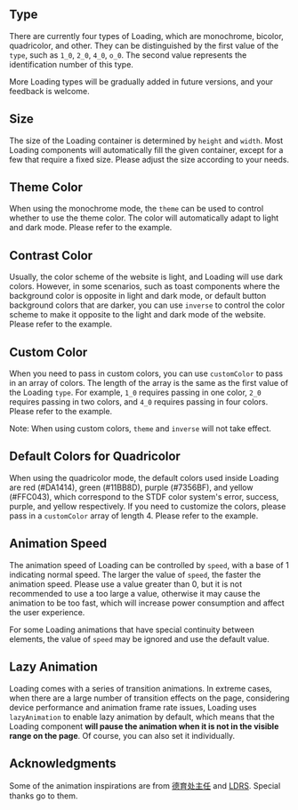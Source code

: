 ## Type

There are currently four types of Loading, which are monochrome, bicolor, quadricolor, and other. They can be distinguished by the first value of the `type`, such as `1_0`, `2_0`, `4_0`, `o_0`. The second value represents the identification number of this type.

More Loading types will be gradually added in future versions, and your feedback is welcome.

## Size

The size of the Loading container is determined by `height` and `width`. Most Loading components will automatically fill the given container, except for a few that require a fixed size. Please adjust the size according to your needs.

## Theme Color

When using the monochrome mode, the `theme` can be used to control whether to use the theme color. The color will automatically adapt to light and dark mode. Please refer to the example.

## Contrast Color

Usually, the color scheme of the website is light, and Loading will use dark colors. However, in some scenarios, such as toast components where the background color is opposite in light and dark mode, or default button background colors that are darker, you can use `inverse` to control the color scheme to make it opposite to the light and dark mode of the website. Please refer to the example.

## Custom Color

When you need to pass in custom colors, you can use `customColor` to pass in an array of colors. The length of the array is the same as the first value of the Loading `type`. For example, `1_0` requires passing in one color, `2_0` requires passing in two colors, and `4_0` requires passing in four colors. Please refer to the example.

Note: When using custom colors, `theme` and `inverse` will not take effect.

## Default Colors for Quadricolor

When using the quadricolor mode, the default colors used inside Loading are red (#DA1414), green (#11BB8D), purple (#7356BF), and yellow (#FFC043), which correspond to the STDF color system's error, success, purple, and yellow respectively. If you need to customize the colors, please pass in a `customColor` array of length 4. Please refer to the example.

## Animation Speed

The animation speed of Loading can be controlled by `speed`, with a base of 1 indicating normal speed. The larger the value of `speed`, the faster the animation speed. Please use a value greater than 0, but it is not recommended to use a too large a value, otherwise it may cause the animation to be too fast, which will increase power consumption and affect the user experience.

For some Loading animations that have special continuity between elements, the value of `speed` may be ignored and use the default value.

## Lazy Animation

Loading comes with a series of transition animations. In extreme cases, when there are a large number of transition effects on the page, considering device performance and animation frame rate issues, Loading uses `lazyAnimation` to enable lazy animation by default, which means that the Loading component **will pause the animation when it is not in the visible range on the page**. Of course, you can also set it individually.

## Acknowledgments

Some of the animation inspirations are from [德育处主任](http://k21vin.gitee.io/front-end-data-visualization/#/native/pureCSS/loading) and [LDRS](https://uiball.com/ldrs). Special thanks go to them.
